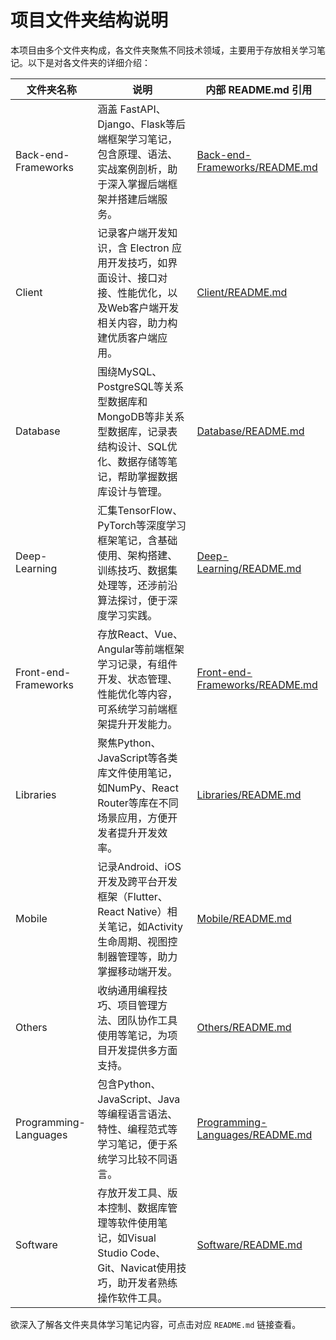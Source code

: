 # 项目文件夹结构说明

本项目由多个文件夹构成，各文件夹聚焦不同技术领域，主要用于存放相关学习笔记。以下是对各文件夹的详细介绍：

| 文件夹名称 | 说明 | 内部 README.md 引用 |
| ---- | ---- | ---- |
| Back-end-Frameworks | 涵盖 FastAPI、Django、Flask等后端框架学习笔记，包含原理、语法、实战案例剖析，助于深入掌握后端框架并搭建后端服务。 | [Back-end-Frameworks/README.md](Back-end-Frameworks/README.md) |
| Client | 记录客户端开发知识，含 Electron 应用开发技巧，如界面设计、接口对接、性能优化，以及Web客户端开发相关内容，助力构建优质客户端应用。 | [Client/README.md](Client/README.md) |
| Database | 围绕MySQL、PostgreSQL等关系型数据库和MongoDB等非关系型数据库，记录表结构设计、SQL优化、数据存储等笔记，帮助掌握数据库设计与管理。 | [Database/README.md](Database/README.md) |
| Deep-Learning | 汇集TensorFlow、PyTorch等深度学习框架笔记，含基础使用、架构搭建、训练技巧、数据集处理等，还涉前沿算法探讨，便于深度学习实践。 | [Deep-Learning/README.md](Deep-Learning/README.md) |
| Front-end-Frameworks | 存放React、Vue、Angular等前端框架学习记录，有组件开发、状态管理、性能优化等内容，可系统学习前端框架提升开发能力。 | [Front-end-Frameworks/README.md](Front-end-Frameworks/README.md) |
| Libraries | 聚焦Python、JavaScript等各类库文件使用笔记，如NumPy、React Router等库在不同场景应用，方便开发者提升开发效率。 | [Libraries/README.md](Libraries/README.md) |
| Mobile | 记录Android、iOS开发及跨平台开发框架（Flutter、React Native）相关笔记，如Activity生命周期、视图控制器管理等，助力掌握移动端开发。 | [Mobile/README.md](Mobile/README.md) |
| Others | 收纳通用编程技巧、项目管理方法、团队协作工具使用等笔记，为项目开发提供多方面支持。 | [Others/README.md](Others/README.md) |
| Programming-Languages | 包含Python、JavaScript、Java等编程语言语法、特性、编程范式等学习笔记，便于系统学习比较不同语言。 | [Programming-Languages/README.md](Programming-Languages/README.md) |
| Software | 存放开发工具、版本控制、数据库管理等软件使用笔记，如Visual Studio Code、Git、Navicat使用技巧，助开发者熟练操作软件工具。 | [Software/README.md](Software/README.md) |

欲深入了解各文件夹具体学习笔记内容，可点击对应 `README.md` 链接查看。 